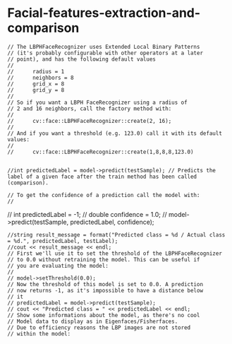 # Facial-features-extraction-and-comparison
    // The LBPHFaceRecognizer uses Extended Local Binary Patterns
    // (it's probably configurable with other operators at a later
    // point), and has the following default values
    //
    //      radius = 1
    //      neighbors = 8
    //      grid_x = 8
    //      grid_y = 8
    //
    // So if you want a LBPH FaceRecognizer using a radius of
    // 2 and 16 neighbors, call the factory method with:
    //
    //      cv::face::LBPHFaceRecognizer::create(2, 16);
    //
    // And if you want a threshold (e.g. 123.0) call it with its default values:
    //
    //      cv::face::LBPHFaceRecognizer::create(1,8,8,8,123.0)


    //int predictedLabel = model->predict(testSample); // Predicts the label of a given face after the train method has been called (comparison).

    // To get the confidence of a prediction call the model with:
    //
//    int predictedLabel = -1;
//    double confidence = 1.0;
//    model->predict(testSample, predictedLabel, confidence);

    //string result_message = format("Predicted class = %d / Actual class = %d.", predictedLabel, testLabel);
    //cout << result_message << endl;
    // First we'll use it to set the threshold of the LBPHFaceRecognizer
    // to 0.0 without retraining the model. This can be useful if
    // you are evaluating the model:
    //
    // model->setThreshold(0.0);
    // Now the threshold of this model is set to 0.0. A prediction
    // now returns -1, as it's impossible to have a distance below
    // it
    // predictedLabel = model->predict(testSample);
    // cout << "Predicted class = " << predictedLabel << endl;
    // Show some informations about the model, as there's no cool
    // Model data to display as in Eigenfaces/Fisherfaces.
    // Due to efficiency reasons the LBP images are not stored
    // within the model:
